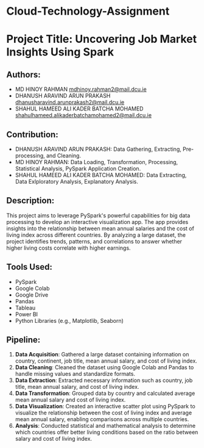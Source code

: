 # Cloud-Technology-Assignment
# Project Title: Uncovering Job Market Insights Using Spark 

## Authors:
- MD HINOY RAHMAN <mdhinoy.rahman2@mail.dcu.ie>
- DHANUSH ARAVIND ARUN PRAKASH <dhanusharavind.arunprakash2@mail.dcu.ie>
- SHAHUL HAMEED ALI KADER BATCHA MOHAMED <shahulhameed.alikaderbatchamohamed2@mail.dcu.ie>

## Contribution:
- DHANUSH ARAVIND ARUN PRAKASH: Data Gathering, Extracting, Pre-processing, and Cleaning. 
- MD HINOY RAHMAN: Data Loading, Transformation, Processing, Statistical Analysis, PySpark Application Creation.
- SHAHUL HAMEED ALI KADER BATCHA MOHAMED: Data Extracting, Data Exlploratory Analysis, Explanatory Analysis. 

## Description:
This project aims to leverage PySpark's powerful capabilities for big data processing to develop an interactive visualization app. The app provides insights into the relationship between mean annual salaries and the cost of living index across different countries. By analyzing a large dataset, the project identifies trends, patterns, and correlations to answer whether higher living costs correlate with higher earnings.

## Tools Used:
- PySpark
- Google Colab
- Google Drive
- Pandas
- Tableau
- Power BI
- Python Libraries (e.g., Matplotlib, Seaborn)

## Pipeline:
1. **Data Acquisition**: Gathered a large dataset containing information on country, continent, job title, mean annual salary, and cost of living index.
2. **Data Cleaning**: Cleaned the dataset using Google Colab and Pandas to handle missing values and standardize formats.
3. **Data Extraction**: Extracted necessary information such as country, job title, mean annual salary, and cost of living index.
4. **Data Transformation**: Grouped data by country and calculated average mean annual salary and cost of living index.
5. **Data Visualization**: Created an interactive scatter plot using PySpark to visualize the relationship between the cost of living index and average mean annual salary, enabling comparisons across multiple countries.
6. **Analysis**: Conducted statistical and mathematical analysis to determine which countries offer better living conditions based on the ratio between salary and cost of living index.


